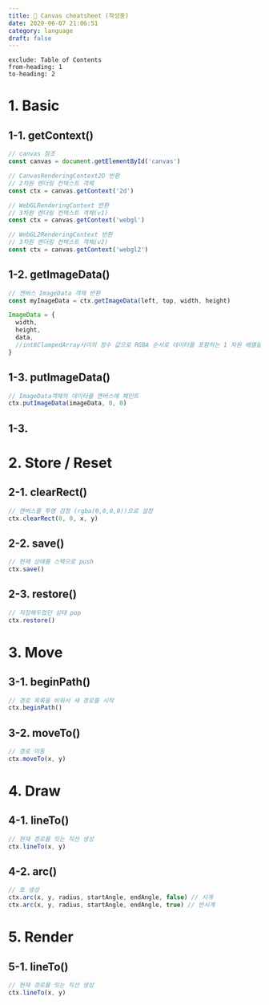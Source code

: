 ```yaml
---
title: 👀 Canvas cheatsheet (작성중)
date: 2020-06-07 21:06:51
category: language
draft: false
---
```


```toc
exclude: Table of Contents
from-heading: 1
to-heading: 2
```

# 1. Basic

## 1-1. getContext()

```js
// canvas 참조
const canvas = document.getElementById('canvas')

// CanvasRenderingContext2D 반환
// 2차원 렌더링 컨텍스트 객체
const ctx = canvas.getContext('2d')

// WebGLRenderingContext 반환
// 3차원 렌더링 컨텍스트 객체(v1)
const ctx = canvas.getContext('webgl')

// WebGL2RenderingContext 반환
// 3차원 렌더링 컨텍스트 객체(v2)
const ctx = canvas.getContext('webgl2')
```

## 1-2. getImageData()

```js
// 캔버스 ImageData 객체 반환
const myImageData = ctx.getImageData(left, top, width, height)
```

```js
ImageData = {
  width,
  height,
  data,
  //int8ClampedArray사이의 정수 값으로 RGBA 순서로 데이터를 포함하는 1 차원 배열을 표현 0하고 255(포함).
}
```

## 1-3. putImageData()

```js
// ImageData객체의 데이터를 캔버스에 페인트
ctx.putImageData(imageData, 0, 0)
```

## 1-3.

# 2. Store / Reset

## 2-1. clearRect()

```js
// 캔버스를 투명 검정 (rgba(0,0,0,0))으로 설정
ctx.clearRect(0, 0, x, y)
```

## 2-2. save()

```js
// 현재 상태를 스택으로 push
ctx.save()
```

## 2-3. restore()

```js
// 저장해두었던 상태 pop
ctx.restore()
```

# 3. Move

## 3-1. beginPath()

```js
// 경로 목록을 비워서 새 경로를 시작
ctx.beginPath()
```

## 3-2. moveTo()

```js
// 경로 이동
ctx.moveTo(x, y)
```

# 4. Draw

## 4-1. lineTo()

```js
// 현재 경로를 잇는 직선 생성
ctx.lineTo(x, y)
```

## 4-2. arc()

```js
// 호 생성
ctx.arc(x, y, radius, startAngle, endAngle, false) // 시계
ctx.arc(x, y, radius, startAngle, endAngle, true) // 반시계
```

# 5. Render

## 5-1. lineTo()

```js
// 현재 경로를 잇는 직선 생성
ctx.lineTo(x, y)
```
